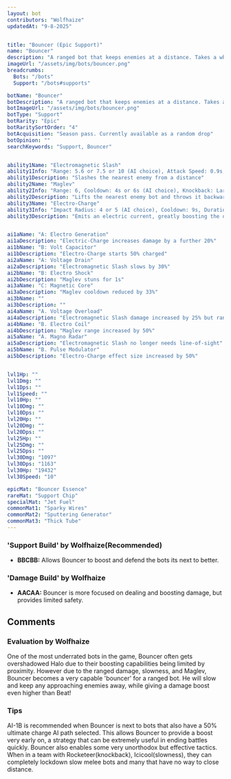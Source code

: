 ```yaml
---
layout: bot
contributors: "Wolfhaize"
updatedAt: "9-8-2025"


title: "Bouncer (Epic Support)"
name: "Bouncer"
description: "A ranged bot that keeps enemies at a distance. Takes a while to warm up to strangers."
imageUrl: "/assets/img/bots/bouncer.png"
breadcrumbs:
  Bots: "/bots"
  Support: "/bots#supports"

botName: "Bouncer"
botDescription: "A ranged bot that keeps enemies at a distance. Takes a while to warm up to strangers."
botImageUrl: "/assets/img/bots/bouncer.png"
botType: "Support"
botRarity: "Epic"
botRaritySortOrder: "4"
botAcquisition: "Season pass. Currently available as a random drop"
botOpinion: ""
searchKeywords: "Support, Bouncer"


ability1Name: "Electromagnetic Slash"
ability1Info: "Range: 5.6 or 7.5 or 10 (AI choice), Attack Speed: 0.9s, Slow Enemies:30% (AI choice)"
ability1Description: "Slashes the nearest enemy from a distance"
ability2Name: "Maglev"
ability2Info: "Range: 6, Cooldown: 4s or 6s (AI choice), Knockback: Large"
ability2Description: "Lifts the nearest enemy bot and throws it backwards"
ability3Name: "Electro-Charge"
ability3Info: "Impact Radius: 4 or 5 (AI choice), Cooldown: 9s, Duration: 4s, Damage: +80% or 100% (AI choice)"
ability3Description: "Emits an electric current, greatly boosting the damage of the nearby allies and itself for a few seconds"


ai1aName: "A: Electro Generation"
ai1aDescription: "Electric-Charge increases damage by a further 20%"
ai1bName: "B: Volt Capacitor"
ai1bDescription: "Electro-Charge starts 50% charged"
ai2aName: "A: Voltage Drain"
ai2aDescription: "Electromagnetic Slash slows by 30%"
ai2bName: "B: Electro Shock"
ai2bDescription: "Maglev stuns for 1s"
ai3aName: "C: Magnetic Core"
ai3aDescription: "Maglev cooldown reduced by 33%"
ai3bName: ""
ai3bDescription: ""
ai4aName: "A. Voltage Overload"
ai4aDescription: "Electromagnetic Slash damage increased by 25% but range reduced by 25%"
ai4bName: "B. Electro Coil"
ai4bDescription: "Maglev range increased by 50%"
ai5aName: "A. Magno Radar"
ai5aDescription: "Electromagnetic Slash no longer needs line-of-sight"
ai5bName: "B. Pulse Modulator"
ai5bDescription: "Electro-Charge effect size increased by 50%"


lvl1Hp: ""
lvl1Dmg: ""
lvl1Dps: ""
lvl1Speed: ""
lvl10Hp: ""
lvl10Dmg: ""
lvl10Dps: ""
lvl20Hp: ""
lvl20Dmg: ""
lvl20Dps: ""
lvl25Hp: ""
lvl25Dmg: ""
lvl25Dps: ""
lvl30Dmg: "1097"
lvl30Dps: "1163"
lvl30Hp: "19432"
lvl30Speed: "10"

epicMat: "Bouncer Essence"
rareMat: "Support Chip"
specialMat: "Jet Fuel"
commonMat1: "Sparky Wires"
commonMat2: "Sputtering Generator"
commonMat3: "Thick Tube"
---
```



### 'Support Build' by Wolfhaize(Recommended)
- **BBCBB:** Allows Bouncer to boost and defend the bots its next to better.

### 'Damage Build' by Wolfhaize
- **AACAA:** Bouncer is more focused on dealing and boosting damage, but provides limited safety.


## Comments

### Evaluation by Wolfhaize
One of the most underrated bots in the game, Bouncer often gets overshadowed Halo due to their boosting capabilities being limited by proximity. However due to the ranged damage, slowness, and Maglev, Bouncer becomes a very capable 'bouncer' for a ranged bot. He will slow and keep any approaching enemies away, while giving a damage boost even higher than Beat!

### Tips
AI-1B is recommended when Bouncer is next to bots that also have a 50% ultimate charge AI path selected. This allows Bouncer to provide a boost very early on, a strategy that can be extremely useful in ending battles quickly.
Bouncer also enables some very unorthodox but effective tactics. When in a team with Rocketeer(knockback), Icicool(slowness), they can completely lockdown slow melee bots and many that have no way to close distance.

